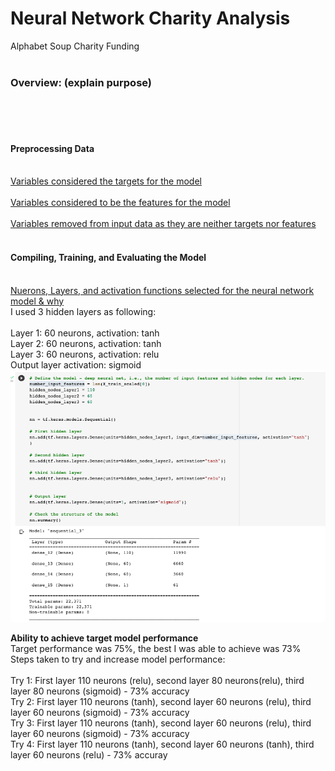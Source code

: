 # Neural Network Charity Analysis
Alphabet Soup Charity Funding
<BR>
<BR>
### Overview: (explain purpose)
<BR>
<BR>
<BR>

#### Preprocessing Data
<BR>
<ins>Variables considered the targets for the model</ins>
<BR>
<BR>
<ins>Variables considered to be the features for the model</ins>
<BR>
<Br>
<ins>Variables removed from input data as they are neither targets nor features</ins>
<BR>
<BR>
  
#### Compiling, Training, and Evaluating the Model
<BR>
<ins>Nuerons, Layers, and activation functions selected for the neural network model & why</ins>
<BR>
I used 3 hidden layers as following:
<BR>
<BR>
Layer 1: 60 neurons, activation: tanh
<BR>  
Layer 2: 60 neurons, activation: tanh
<BR>
Layer 3: 60 neurons, activation: relu
<BR>
Output layer activation: sigmoid
<BR>
<img src="https://github.com/meggrooms/Neural_Network_Charity_Analysis/blob/main/images/neurons_activation.png">
<BR>

<strong>Ability to achieve target model performance</strong>
<BR>
Target performance was 75%, the best I was able to achieve was 73%
<BR>
Steps taken to try and increase model performance:
<BR>
<BR>
Try 1: First layer 110 neurons (relu), second layer 80 neurons(relu), third layer 80 neurons (sigmoid) - 73% accuracy
<BR>
Try 2: First layer 110 neurons (tanh), second layer 60 neurons (relu), third layer 60 neurons (sigmoid) - 73% accuracy
<BR>
Try 3: First layer 110 neurons (tanh), second layer 60 neurons (relu), third layer 60 neurons (sigmoid) - 73% accuracy
<BR>
Try 4: First layer 110 neurons (tanh), second layer 60 neurons (tanh), third layer 60 neurons (relu) - 73% accuray
